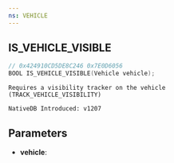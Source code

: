 ```yaml
---
ns: VEHICLE
---
```

## IS_VEHICLE_VISIBLE

```c
// 0x424910CD5DE8C246 0x7E0D6056
BOOL IS_VEHICLE_VISIBLE(Vehicle vehicle);
```

```
Requires a visibility tracker on the vehicle (TRACK_VEHICLE_VISIBILITY)

NativeDB Introduced: v1207
```

## Parameters
* **vehicle**:
